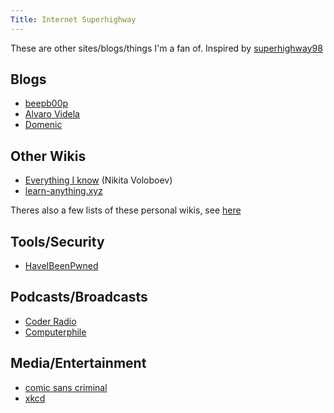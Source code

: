 ```yaml
---
Title: Internet Superhighway
---
```


These are other sites/blogs/things I'm a fan of. Inspired by [superhighway98](https://www.superhighway98.com/)

## Blogs

- [beepb00p](https://beepb00p.xyz/)
- [Alvaro Videla](https://alvaro-videla.com/archive.html)
- [Domenic](https://blog.domenic.me/)

## Other Wikis

- [Everything I know](https://wiki.nikitavoloboev.xyz/) (Nikita Voloboev)
- [learn-anything.xyz](https://learn-anything.xyz/)

Theres also a few lists of these personal wikis, see [here](https://github.com/lyz-code/best-of-digital-gardens)

## Tools/Security

- [HaveIBeenPwned](https://haveibeenpwned.com/)

## Podcasts/Broadcasts

- [Coder Radio](https://coder.show/)
- [Computerphile](https://www.youtube.com/channel/UC9-y-6csu5WGm29I7JiwpnA)

## Media/Entertainment

- [comic sans criminal](https://www.comicsanscriminal.com/)
- [xkcd](https://xkcd.com/)
